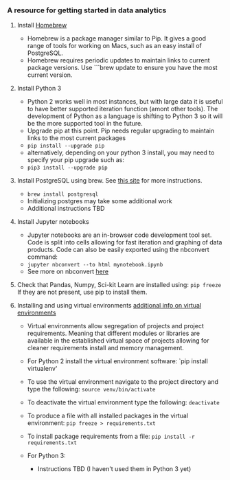 ### A resource for getting started in data analytics

1. Install [Homebrew](http://brew.sh)
    - Homebrew is a package manager similar to Pip. It gives a good range of tools for working on Macs, such as an easy install of PostgreSQL.
    - Homebrew requires periodic updates to maintain links to current package versions.     Use ```brew update to ensure you have the most current version.

2. Install Python 3
    - Python 2 works well in most instances, but with large data it is useful to have better supported iteration function (amont other tools). The development of Python as a language is shifting to Python 3 so it will be the more supported tool in the future.
    - Upgrade pip at this point. Pip needs regular upgrading to maintain links to the most current packages
    - ` pip install --upgrade pip `
    - alternatively, depending on your python 3 install, you may need to specify your pip upgrade such as:
    -  ` pip3 install --upgrade pip `

3. Install PostgreSQL using brew. See [this site](https://www.moncefbelyamani.com/how-to-install-postgresql-on-a-mac-with-homebrew-and-lunchy/) for more instructions.
    - `brew install postgresql`
    - Initializing postgres may take some additional work
    - Additional instructions TBD

4. Install Jupyter notebooks
    - Jupyter notebooks are an in-browser code development tool set. Code is split into cells allowing for fast iteration and graphing of data products. Code can also be easily exported using the nbconvert command:
    - `jupyter nbconvert --to html mynotebook.ipynb`
    - See more on nbconvert [here](https://github.com/jupyter/nbconvert)

5. Check that Pandas, Numpy, Sci-kit Learn are installed using:
    `pip freeze`
    If they are not present, use pip to install them.

6. Installing and using virtual environments [additional info on virtual environments](https://virtualenv.pypa.io/en/stable/)
    - Virtual environments allow segregation of projects and project requirements. Meaning that different modules or libraries are available in the established virtual space of projects allowing for cleaner requirements install and memory management.
    - For Python 2 install the virtual environment software:
        `pip install virtualenv'
    - To use the virtual environment navigate to the project directory and type the following:
        `source venv/bin/activate`
    - To deactivate the virtual environment type the following:
        `deactivate`
    - To produce a file with all installed packages in the virtual environment:
        `pip freeze > requirements.txt`
    - To install package requirements from a file:
        `pip install -r requirements.txt`

    - For Python 3:
        - Instructions TBD (I haven't used them in Python 3 yet)

